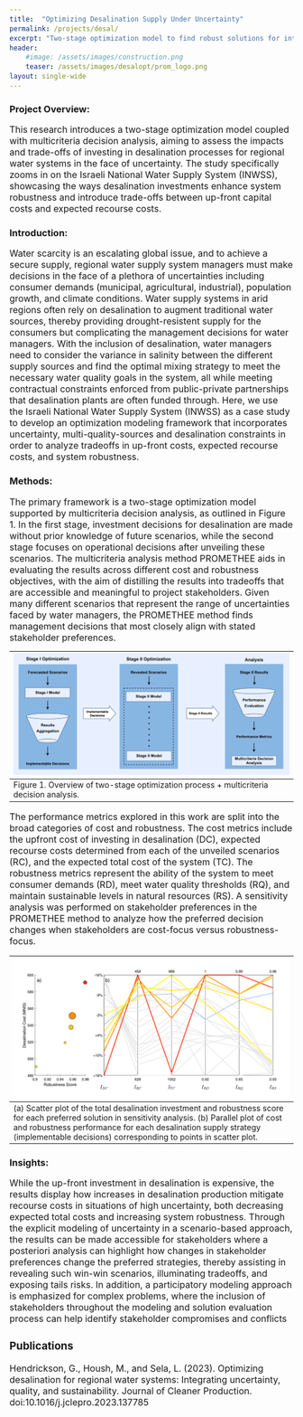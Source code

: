 ```yaml
---
title:  "Optimizing Desalination Supply Under Uncertainty"
permalink: /projects/desal/
excerpt: "Two-stage optimization model to find robust solutions for integrating desalination in regional water supply"
header:
    #image: /assets/images/construction.png
    teaser: /assets/images/desalopt/prom_logo.png
layout: single-wide
---
```

<h3 id="project-overview-">Project Overview:</h3>
<font size="3">
This research introduces a two-stage optimization model coupled with multicriteria decision analysis, aiming to assess the impacts and trade-offs of investing in desalination processes for regional water systems in the face of uncertainty. The study specifically zooms in on the Israeli National Water Supply System (INWSS), showcasing the ways desalination investments enhance system robustness and introduce trade-offs between up-front capital costs and expected recourse costs.
</font>

<h3 id="introduction-">Introduction:</h3>
<font size="3">
Water scarcity is an escalating global issue, and to achieve a secure supply, regional water supply system managers must make decisions in the face of a plethora of uncertainties including consumer demands (municipal, agricultural, industrial), population growth, and climate conditions. Water supply systems in arid regions often rely on desalination to augment traditional water sources, thereby providing drought-resistent supply for the consumers but complicating the management decisions for water managers. With the inclusion of desalination, water managers need to consider the variance in salinity between the different supply sources and find the optimal mixing strategy to meet the necessary water quality goals in the system, all while meeting contractual constraints enforced from public-private partnerships that desalination plants are often funded through. Here, we use the Israeli National Water Supply System (INWSS) as a case study to develop an optimization modeling framework that incorporates uncertainty, multi-quality-sources and desalination constraints in order to analyze tradeoffs in up-front costs, expected recourse costs, and system robustness.
</font>

<h3 id="methods-">Methods:</h3>
<font size="3">
The primary framework is a two-stage optimization model supported by multicriteria decision analysis, as outlined in Figure 1. In the first stage, investment decisions for desalination are made without prior knowledge of future scenarios, while the second stage focuses on operational decisions after unveiling these scenarios. The multicriteria analysis method PROMETHEE aids in evaluating the results across different cost and robustness objectives, with the aim of distilling the results into tradeoffs that are accessible and meaningful to project stakeholders. Given many different scenarios that represent the range of uncertainties faced by water managers, the PROMETHEE method finds management decisions that most closely align with stated stakeholder preferences. 

</font>

<table>
<thead>
<tr>
<th style="text-align:left"><img src="/assets/images/desalopt/framework.png" alt="Framework"></th>
</tr>
</thead>
<tbody>
<tr>
<td style="text-align:left">Figure 1. Overview of two-stage optimization process + multicriteria decision analysis.</td>
</tr>
</tbody>
</table>
<font size="3">

The performance metrics explored in this work are split into the broad categories of cost and robustness. The cost metrics include the upfront cost of investing in desalination (DC), expected recourse costs determined from each of the unveiled scenarios (RC), and the expected total cost of the system (TC). The robustness metrics represent the ability of the system to meet consumer demands (RD), meet water quality thresholds (RQ), and maintain sustainable levels in natural resources (RS). A sensitivity analysis was performed on stakeholder preferences in the PROMETHEE method to analyze how the preferred decision changes when stakeholders are cost-focus versus robustness-focus.

</font>

<table>
<thead>
<tr>
<th style="text-align:left"><img src="/assets/images/desalopt/scatter_pplot.PNG" alt="Parallel plot"></th>
</tr>
</thead>
<tbody>
<tr>
<td style="text-align:left">(a) Scatter plot of the total desalination investment and robustness score for each preferred solution in sensitivity analysis. (b) Parallel plot of cost and robustness performance for each desalination supply strategy (implementable decisions) corresponding to points in scatter plot.</td>
</tr>
</tbody>
</table>
<h3 id="insights-">Insights:</h3>
<font size="3">
While the up-front investment in desalination is expensive, the results display how increases in desalination production mitigate recourse costs in situations of high uncertainty, both decreasing expected total costs and increasing system robustness. Through the explicit modeling of uncertainty in a scenario-based approach, the results can be made accessible for stakeholders where a posteriori analysis can highlight how changes in stakeholder preferences change the preferred strategies, thereby assisting in revealing such win-win scenarios, illuminating tradeoffs, and exposing tails risks. In addition, a participatory modeling approach is emphasized for complex problems, where the inclusion of stakeholders throughout the modeling and solution evaluation process can help identify stakeholder compromises and conflicts

<h3 id="publications">Publications</h3>

Hendrickson, G., Housh, M., and Sela, L. (2023). Optimizing desalination for regional water systems: Integrating uncertainty, quality, and sustainability. Journal of Cleaner Production. doi:10.1016/j.jclepro.2023.137785
</font>




